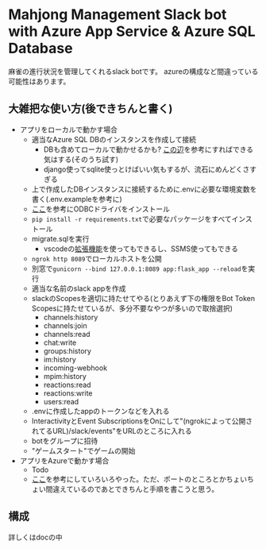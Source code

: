 # Mahjong Management Slack bot with Azure App Service & Azure SQL Database

麻雀の進行状況を管理してくれるslack botです。
azureの構成など間違っている可能性はあります。

## 大雑把な使い方(後できちんと書く)
- アプリをローカルで動かす場合
    - 適当なAzure SQL DBのインスタンスを作成して接続
        - DBも含めてローカルで動かせるかも? [この辺](https://www.sqlshack.com/how-to-set-up-and-run-sql-server-docker-image/)を参考にすればできる気はする(そのうち試す)
        - django使ってsqlite使っとけばいい気もするが、流石にめんどくさすぎる
    - 上で作成したDBインスタンスに接続するために.envに必要な環境変数を書く(.env.exampleを参考に)
    - [ここ](https://docs.microsoft.com/en-us/sql/connect/odbc/download-odbc-driver-for-sql-server?view=sql-server-ver15)を参考にODBCドライバをインストール
    - `pip install -r requirements.txt`で必要なパッケージをすべてインストール
    - migrate.sqlを実行
        - vscodeの[拡張機能](https://marketplace.visualstudio.com/items?itemName=ms-mssql.mssql)を使ってもできるし、SSMS使ってもできる
    - `ngrok http 8089`でローカルホストを公開
    - 別窓で`gunicorn --bind 127.0.0.1:8089 app:flask_app --reload`を実行
    - 適当な名前のslack appを作成
    - slackのScopesを適切に持たせてやる(とりあえず下の権限をBot Token Scopesに持たせているが、多分不要なやつが多いので取捨選択)
        - channels:history
        - channels:join
        - channels:read
        - chat:write
        - groups:history
        - im:history
        - incoming-webhook
        - mpim:history
        - reactions:read
        - reactions:write
        - users:read
    - .envに作成したappのトークンなどを入れる
    - InteractivityとEvent SubscriptionsをOnにして"(ngrokによって公開されてるURL)/slack/events"をURLのところに入れる
    - botをグループに招待
    - "ゲームスタート"でゲームの開始
- アプリをAzureで動かす場合
    - Todo
    - [ここ](https://medium.com/data-science-lab-amsterdam/deploying-a-python-app-on-azure-ec6b587a4d20)を参考にしていろいろやった。ただ、ポートのところとかちょいちょい間違えているのであとできちんと手順を書こうと思う。

## 構成
詳しくはdocの中

